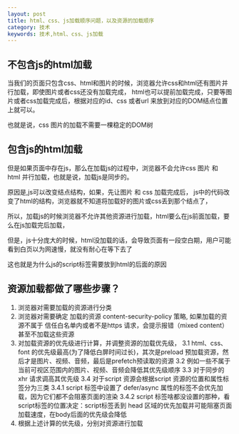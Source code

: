 ```yaml
---
layout: post
title: html、css、js加载顺序问题，以及资源的加载顺序
category: 技术
keywords: 技术,html、css、js加载
---
```


## 不包含js的html加载

当我们的页面只包含css、html和图片的时候，浏览器允许css和html还有图片并行加载，即使图片或者css还没有加载完成，
html也可以提前加载完成，只要等图片或者css加载完成后，根据对应的id、css 或者url 来放到对应的DOM结点位置上就可以。

也就是说，css 图片的加载不需要一棵稳定的DOM树

## 包含js的html加载

但是如果页面中存在js，那么在加载js的过程中，浏览器不会允许css 图片 和 html 并行加载，也就是说，加载js是同步的。

原因是,js可以改变结点结构，如果，先让图片 和 css 加载完成后， js中的代码改变了html的结构，浏览器就不知道将加载好的图片或css丢到那个结点了，

所以，加载js的时候浏览器不允许其他资源进行加载，html要么在js前面加载，要么在js加载完后加载，

但是，js十分庞大的时候，html没加载的话，会导致页面有一段空白期，用户可能看到白页以为网速慢，就没有耐心在等下去了

这也就是为什么js的script标签需要放到html的后面的原因

## 资源加载都做了哪些步骤？

1. 浏览器对需要加载的资源进行分类
2. 浏览器对需要确定 加载的资源 content-security-policy 策略, 如果加载的资源不属于 信任白名单内或者不是https 请求，会提示报错（mixed content）甚至不加载这些资源
3. 对加载资源的优先级进行计算，并调整资源的加载优先级，
  3.1 html、css、font 的优先级最高(为了降低白屏时间过长)，其次是preload 预加载资源，然后才是图片、视频、音频，最后是prefetch预读取的资源
  3.2 例如一些不属于当前可视区范围内的图片、视频、音频会降低其优先级顺序
  3.3 对于同步的 xhr 请求调高其优先级
  3.4 对于script 资源会根据script 资源的位置和属性标签分为三类
    3.4.1 script 标签中设置了 defer/async 属性的标签不会优先加载，因为它们都不会阻塞页面的渲染
    3.4.2 script 标签啥都没设置的那种，看script标签的位置决定：script标签丢到 head 区域的优先加载并可能阻塞页面加载速度，在body后面的优先级会降低
4. 根据上述计算的优先级，分别对资源进行加载